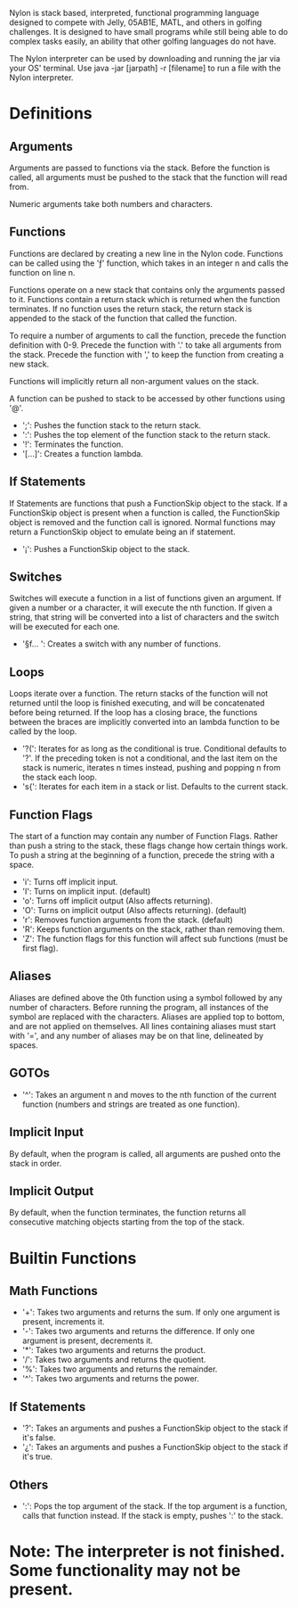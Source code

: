 Nylon is stack based, interpreted, functional programming language designed to compete with Jelly, 05AB1E, MATL, and
others in golfing challenges. It is designed to have small programs while still being able to do complex tasks easily,
an ability that other golfing languages do not have.

The Nylon interpreter can be used by downloading and running the jar via your OS' terminal.
Use java -jar [jarpath] -r [filename] to run a file with the Nylon interpreter.

# Definitions

## Arguments
Arguments are passed to functions via the stack. Before the function is called, all arguments must be pushed to the stack
that the function will read from.

Numeric arguments take both numbers and characters.

## Functions
Functions are declared by creating a new line in the Nylon code. Functions can be called using the 'ƒ' function, which
takes in an integer n and calls the function on line n.

Functions operate on a new stack that contains only the arguments passed to it. Functions contain a return stack which
is returned when the function terminates. If no function uses the return stack, the return stack is appended to the
stack of the function that called the function.

To require a number of arguments to call the function, precede the function definition with 0-9. Precede the function
with '.' to take all arguments from the stack. Precede the function with ',' to keep the function from creating a new
stack.

Functions will implicitly return all non-argument values on the stack.

A function can be pushed to stack to be accessed by other functions using '@'.

- ';': Pushes the function stack to the return stack.
- ':': Pushes the top element of the function stack to the return stack.
- '!': Terminates the function.
- '[...]': Creates a function lambda.

## If Statements
If Statements are functions that push a FunctionSkip object to the stack. If a FunctionSkip object is present when a
function is called, the FunctionSkip object is removed and the function call is ignored. Normal functions may return
a FunctionSkip object to emulate being an if statement.

- '¡': Pushes a FunctionSkip object to the stack.

## Switches
Switches will execute a function in a list of functions given an argument. If given a number or a character, it will
execute the nth function. If given a string, that string will be converted into a list of characters and the switch will
be executed for each one.

- '§f... ': Creates a switch with any number of functions.

## Loops
Loops iterate over a function. The return stacks of the function will not returned until the loop is finished executing,
and will be concatenated before being returned. If the loop has a closing brace, the functions between the braces are
implicitly converted into an lambda function to be called by the loop.

- '?(': Iterates for as long as the conditional is true. Conditional defaults to '?'. If the preceding token is not a
        conditional, and the last item on the stack is numeric, iterates n times instead, pushing and popping n from the
        stack each loop.
- 's{': Iterates for each item in a stack or list. Defaults to the current stack.

## Function Flags
The start of a function may contain any number of Function Flags. Rather than push a string to the stack, these
flags change how certain things work. To push a string at the beginning of a function, precede the string with a space.

- 'i': Turns off implicit input.
- 'I': Turns on implicit input. (default)
- 'o': Turns off implicit output (Also affects returning).
- 'O': Turns on implicit output (Also affects returning). (default)
- 'r': Removes function arguments from the stack. (default)
- 'R': Keeps function arguments on the stack, rather than removing them.
- 'Z': The function flags for this function will affect sub functions (must be first flag).

## Aliases
Aliases are defined above the 0th function using a symbol followed by any number of characters. Before running the program,
all instances of the symbol are replaced with the characters. Aliases are applied top to bottom, and are not applied on
themselves. All lines containing aliases must start with '=', and any number of aliases may be on that line, delineated
by spaces.

## GOTOs
- '^': Takes an argument n and moves to the nth function of the current function (numbers and strings are treated as
        one function).

## Implicit Input
By default, when the program is called, all arguments are pushed onto the stack in order.

## Implicit Output
By default, when the function terminates, the function returns all consecutive matching objects starting from the top
of the stack.

# Builtin Functions

## Math Functions
- '+': Takes two arguments and returns the sum. If only one argument is present, increments it.
- '-': Takes two arguments and returns the difference. If only one argument is present, decrements it.
- '*': Takes two arguments and returns the product.
- '/': Takes two arguments and returns the quotient.
- '%': Takes two arguments and returns the remainder.
- '^': Takes two arguments and returns the power.

## If Statements
- '?': Takes an arguments and pushes a FunctionSkip object to the stack if it's false.
- '¿': Takes an arguments and pushes a FunctionSkip object to the stack if it's true.

## Others

- ':': Pops the top argument of the stack. If the top argument is a function, calls that function instead. If the stack
        is empty, pushes ':' to the stack.

# Note: The interpreter is not finished. Some functionality may not be present.
